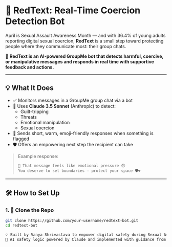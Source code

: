 # 🔴 RedText: Real-Time Coercion Detection Bot

April is Sexual Assault Awareness Month — and with 36.4% of young adults reporting digital sexual coercion, **RedText** is a small step toward protecting people where they communicate most: their group chats.

🚨 **RedText is an AI-powered GroupMe bot that detects harmful, coercive, or manipulative messages and responds in real time with supportive feedback and actions.**

---

## 💡 What It Does

- ✅ Monitors messages in a GroupMe group chat via a bot
- 🧠 Uses **Claude 3.5 Sonnet** (Anthropic) to detect:
  - Guilt-tripping
  - Threats
  - Emotional manipulation
  - Sexual coercion
- 💬 Sends short, warm, emoji-friendly responses when something is flagged
- 🛡 Offers an empowering next step the recipient can take

> Example response:
> ```
> 🚨 That message feels like emotional pressure 😞
> You deserve to set boundaries — protect your space 🛡️❤️
> ```

---

## 🛠 How to Set Up

### 1. 🍃 Clone the Repo
```bash
git clone https://github.com/your-username/redtext-bot.git
cd redtext-bot

💡 Built by Vanya Shrivastava to empower digital safety during Sexual Assault Awareness Month.
🤖 AI safety logic powered by Claude and implemented with guidance from ChatGPT.

